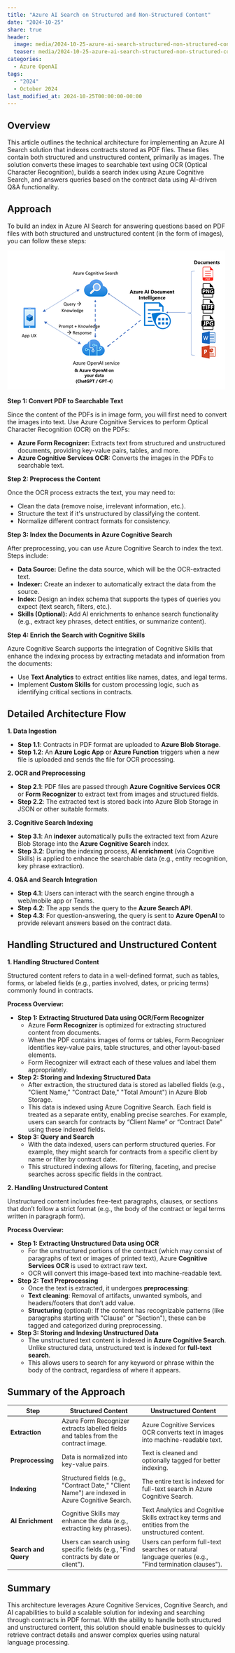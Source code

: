 ```yaml
---
title: "Azure AI Search on Structured and Non-Structured Content"
date: "2024-10-25"
share: true
header:
  image: media/2024-10-25-azure-ai-search-structured-non-structured-content/01.png
  teaser: media/2024-10-25-azure-ai-search-structured-non-structured-content/01.png
categories:
  - Azure OpenAI
tags:
  - "2024"
  - October 2024
last_modified_at: 2024-10-25T00:00:00-00:00
---
```

## Overview

This article outlines the technical architecture for implementing an Azure AI Search solution that indexes contracts stored as PDF files. These files contain both structured and unstructured content, primarily as images. The solution converts these images to searchable text using OCR (Optical Character Recognition), builds a search index using Azure Cognitive Search, and answers queries based on the contract data using AI-driven Q&A functionality.

## Approach

To build an index in Azure AI Search for answering questions based on PDF files with both structured and unstructured content (in the form of images), you can follow these steps:

![](/media/2024-10-25-azure-ai-search-structured-non-structured-content/01.png)

**Step 1: Convert PDF to Searchable Text**

Since the content of the PDFs is in image form, you will first need to convert the images into text. Use Azure Cognitive Services to perform Optical Character Recognition (OCR) on the PDFs:

- **Azure Form Recognizer:** Extracts text from structured and unstructured documents, providing key-value pairs, tables, and more.
- **Azure Cognitive Services OCR:** Converts the images in the PDFs to searchable text.

**Step 2: Preprocess the Content**

Once the OCR process extracts the text, you may need to:

- Clean the data (remove noise, irrelevant information, etc.).
- Structure the text if it's unstructured by classifying the content.
- Normalize different contract formats for consistency.

**Step 3: Index the Documents in Azure Cognitive Search**

After preprocessing, you can use Azure Cognitive Search to index the text. Steps include:

- **Data Source:** Define the data source, which will be the OCR-extracted text.
- **Indexer:** Create an indexer to automatically extract the data from the source.
- **Index:** Design an index schema that supports the types of queries you expect (text search, filters, etc.).
- **Skills (Optional):** Add AI enrichments to enhance search functionality (e.g., extract key phrases, detect entities, or summarize content).

**Step 4: Enrich the Search with Cognitive Skills**

Azure Cognitive Search supports the integration of Cognitive Skills that enhance the indexing process by extracting metadata and information from the documents:

- Use **Text Analytics** to extract entities like names, dates, and legal terms.
- Implement **Custom Skills** for custom processing logic, such as identifying critical sections in contracts.

## Detailed Architecture Flow

**1. Data Ingestion**

- **Step 1.1**: Contracts in PDF format are uploaded to **Azure Blob Storage**.
- **Step 1.2**: An **Azure Logic App** or **Azure Function** triggers when a new file is uploaded and sends the file for OCR processing.

**2. OCR and Preprocessing**

- **Step 2.1**: PDF files are passed through **Azure Cognitive Services OCR** or **Form Recognizer** to extract text from images and structured fields.
- **Step 2.2**: The extracted text is stored back into Azure Blob Storage in JSON or other suitable formats.

**3. Cognitive Search Indexing**

- **Step 3.1**: An **indexer** automatically pulls the extracted text from Azure Blob Storage into the **Azure Cognitive Search** index.
- **Step 3.2**: During the indexing process, **AI enrichment** (via Cognitive Skills) is applied to enhance the searchable data (e.g., entity recognition, key phrase extraction).

**4. Q&A and Search Integration**

- **Step 4.1**: Users can interact with the search engine through a web/mobile app or Teams.
- **Step 4.2**: The app sends the query to the **Azure Search API**.
- **Step 4.3**: For question-answering, the query is sent to **Azure OpenAI** to provide relevant answers based on the contract data.

## Handling Structured and Unstructured Content

**1. Handling Structured Content**

Structured content refers to data in a well-defined format, such as tables, forms, or labeled fields (e.g., parties involved, dates, or pricing terms) commonly found in contracts.

**Process Overview:**

- **Step 1: Extracting Structured Data using OCR/Form Recognizer**
  - Azure **Form Recognizer** is optimized for extracting structured content from documents.
  - When the PDF contains images of forms or tables, Form Recognizer identifies key-value pairs, table structures, and other layout-based elements.
  - Form Recognizer will extract each of these values and label them appropriately.
- **Step 2: Storing and Indexing Structured Data**
  - After extraction, the structured data is stored as labelled fields (e.g., "Client Name," "Contract Date," "Total Amount") in Azure Blob Storage.
  - This data is indexed using Azure Cognitive Search. Each field is treated as a separate entity, enabling precise searches. For example, users can search for contracts by “Client Name” or “Contract Date” using these indexed fields.
- **Step 3: Query and Search**
  - With the data indexed, users can perform structured queries. For example, they might search for contracts from a specific client by name or filter by contract date.
  - This structured indexing allows for filtering, faceting, and precise searches across specific fields in the contract.

**2. Handling Unstructured Content**

Unstructured content includes free-text paragraphs, clauses, or sections that don’t follow a strict format (e.g., the body of the contract or legal terms written in paragraph form).

**Process Overview:**

- **Step 1: Extracting Unstructured Data using OCR**
  - For the unstructured portions of the contract (which may consist of paragraphs of text or images of printed text), Azure **Cognitive Services OCR** is used to extract raw text.
  - OCR will convert this image-based text into machine-readable text.
- **Step 2: Text Preprocessing**
  - Once the text is extracted, it undergoes **preprocessing**:
  - **Text cleaning**: Removal of artifacts, unwanted symbols, and headers/footers that don’t add value.
  - **Structuring** (optional): If the content has recognizable patterns (like paragraphs starting with "Clause" or "Section"), these can be tagged and categorized during preprocessing.
- **Step 3: Storing and Indexing Unstructured Data**
  - The unstructured text content is indexed in **Azure Cognitive Search**. Unlike structured data, unstructured text is indexed for **full-text search**.
  - This allows users to search for any keyword or phrase within the body of the contract, regardless of where it appears.

## Summary of the Approach

| **Step** | **Structured Content** | **Unstructured Content** |
| --- | --- | --- |
| **Extraction** | Azure Form Recognizer extracts labelled fields and tables from the contract image. | Azure Cognitive Services OCR converts text in images into machine-readable text. |
| **Preprocessing** | Data is normalized into key-value pairs. | Text is cleaned and optionally tagged for better indexing. |
| **Indexing** | Structured fields (e.g., "Contract Date," "Client Name") are indexed in Azure Cognitive Search. | The entire text is indexed for full-text search in Azure Cognitive Search. |
| **AI Enrichment** | Cognitive Skills may enhance the data (e.g., extracting key phrases). | Text Analytics and Cognitive Skills extract key terms and entities from the unstructured content. |
| **Search and Query** | Users can search using specific fields (e.g., "Find contracts by date or client"). | Users can perform full-text searches or natural language queries (e.g., "Find termination clauses"). |

## Summary

This architecture leverages Azure Cognitive Services, Cognitive Search, and AI capabilities to build a scalable solution for indexing and searching through contracts in PDF format. With the ability to handle both structured and unstructured content, this solution should enable businesses to quickly retrieve contract details and answer complex queries using natural language processing.